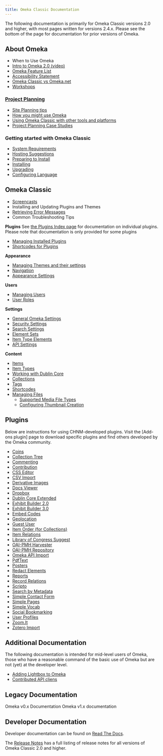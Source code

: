 ```yaml
---
title: Omeka Classic Documentation
---
```

The following documentation is primarily for Omeka Classic  versions 2.0 and higher, with most pages written for versions 2.4.x. Please see the bottom of the page for documentation for prior versions of Omeka.

## About Omeka
- When to Use Omeka
- [Intro to Omeka 2.0 (video)](https://vimeo.com/55973380)
- [Omeka Feature List](/Feature_List.md)
- [Accessibility Statement](/Accessibility_Statement.md)
- [Omeka Classic vs Omeka.net](/Classic_vs_Net.md)
- [Workshops](/Workshops.md)

### [Project Planning](/projectplanning.md)
- [Site Planning tips](/Site_Planning_Tips.md)
- [How you might use Omeka](/How_Might_You_Use_Omeka.md)
- [Using Omeka Classic with other tools and platforms](/Using_Omeka_with_Other_Tools_and_Platforms.md)
- [Project Planning Case Studies](/Project_Planning_Case_Studies.md)

### Getting started with Omeka Classic
- [System Requirements](/System_Requirements.md)
- [Hosting Suggestions](/Hosting_Suggestions.md)
- [Preparing to Install](/Preparing_to_Install.md)
- [Installing](/Installation.md)
- [Upgrading](/Upgrading.md)
- [Configuring Language](/Configuring_Language.md)

## Omeka Classic
- [Screencasts](/Screencasts.md)
- Installing and Updating Plugins and Themes
- [Retrieving Error Messages](/Retrieving_Error_Messages.md)
- Common Troubleshooting Tips

**Plugins**
See [the Plugins Index page](/Plugins_2.md) for documentation on individual plugins. Please note that documentation is only provided for some plugins
- [Managing Installed Plugins](/Managing_Plugins.md)
- [Shortcodes for Plugins](/Plugins/Plugin_Shortcodes.md)

**Appearance**
- [Managing Themes and their settings](/Managin_Themes_2.md)
- [Navigation](/Managing_Navigation_2.0.md)
- [Appearance Settings](/Managing_Appearance_Settings_2.0.md)

**Users**
- [Managing Users](/Managing_Users_2.0.md)
- [User Roles](/User_Roles.md)

**Settings**
- [General Omeka Settings](/Managing_General_Settings_2.md)
- [Security Settings](/Managing_Security_Settings_2.md)
- [Search Settings](/Managing_Search_Settings_2.md)
- [Element Sets](/Managing_Element_Sets_2.md)
- [Item Type Elements](/Managing_Item_Type_Elements_2.md)
- [API Settings](/Managing_API_Settings.md)

**Content**
- [Items](/Managing_Items_2.md)
- [Item Types](/Managing_Item_Types_2.md)
- [Working with Dublin Core](/Working_with_Dublin_Core.md)
- [Collections](/Managing_Collections_2.md)
- [Tags](/Managing_Tags_2.md)
- [Shortcodes](/Shortcodes2.md)
- [Managing Files](/Managing_Files.md)
    - [Supported Media File Types](/Media_Files.md)
    - [Configuring Thumbnail Creation](/Configuring_Thumbnail_Creation.md)

## Plugins
Below are instructions for using CHNM-developed plugins. Visit the [Add-ons plugin] page to download specific plugins and find others developed by the Omeka community.

-   [Coins](/Plugins/Coins_2.0.md)
-   [Collection Tree](/Plugins/CollectionTree_2.0.md)
-   [Commenting](/Plugins/Commenting_2.0.md)
-   [Contribution](/Plugins/Contribution_2.0.md)
-   [CSS Editor](/Plugins/CSS_Editor.md)
-   [CSV Import](/Plugins/CSV_Import_2.0.md)
-   [Derivative Images](/Plugins/DerivativeImages.md)
-   [Docs Viewer](/Plugins/DocsViewer_2.0.md)
-   [Dropbox](/Plugins/Dropbox_2.0.md)
-   [Dublin Core Extended](/Plugins/DublinCoreExtended_2.0.md)
-   [Exhibit Builder 2.0](/Plugins/ExhibitBuilder_2.0.md)
-   [Exhibit Builder 3.0](/Plugins/ExhibitBuilder_3.0.md)
-   [Embed Codes](/Plugins/EmbedCodes.md)
-   [Geolocation](/Plugins/Geolocation_2.0.md)
-   [Guest User](/Plugins/GuestUser_2.0.md)
-   [Item Order (for Collections)](/Plugins/ItemOrder_2.0.md)
-   [Item Relations](/Plugins/ItemRelations_2.0.md)
-   [Library of Congress Suggest](/Plugins/Library_of_Congress_Suggest_2.0.md)
-   [OAI-PMH Harvester](/Plugins/OaipmhHarvester_2.0.md)
-   [OAI-PMH Repository](/Plugins/OaiPmhRepository_2.0.md)
-   [Omeka API Import](/Plugins/Omeka_API_Import.md)
-   [PdfText](/Plugins/PdfText.md)
-   [Posters](/Plugins/Posters.md)
-   [Redact Elements](/Plugins/RedactElements.md)
-   [Reports](/Plugins/Reports_2.0.md)
-   [Record Relations](/Plugins/RecordRelations_2.0.md)
-   [Scripto](/Plugins/Scripto_2.0.md)
-   [Search by Metadata](/Plugins/SearchByMetadata.md)
-   [Simple Contact Form](/Plugins/SimpleContactForm_2.0.md)
-   [Simple Pages](/Plugins/SimplePages_2.0.md)
-   [Simple Vocab](/Plugins/SimpleVocab_2.0.md)
-   [Social Bookmarking](/Plugins/SocialBookmarking_2.0.md)
-   [User Profiles](/Plugins/UserProfile_2.0.md)
-   [Zoom.It](/Plugins/ZoomIt_2.0.md)
-   [Zotero Import](/Plugins/ZoteroImport_2.0.md)

## Additional Documentation
The following documentation is intended for mid-level users of Omeka, those who have a reasonable command of the basic use of Omeka but are not (yet) at the developer level.

- [Adding Lightbox to Omeka](/Adding_Lightbod_to_Omeka.md)
- [Contributed API cliens](/Contributed_API_clients.md)


## Legacy Documentation
Omeka v0.x Documentation
Omeka v1.x documentation

## Developer Documentation
Developer documentation can be found on [Read The Docs](http://omeka.readthedocs.io/en/latest/). 

The [Release Notes](/releasenotes.md) has a full listing of release notes for all versions of Omeka Classic 2.0 and higher.
